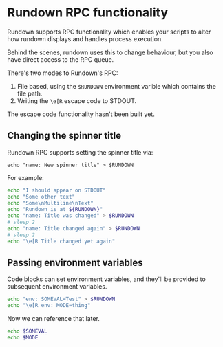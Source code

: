 # Rundown RPC functionality

Rundown supports RPC functionality which enables your scripts to alter how rundown displays and handles process execution.

Behind the scenes, rundown uses this to change behaviour, but you also have direct access to the RPC queue.

There's two modes to Rundown's RPC:

1. File based, using the `$RUNDOWN` environment varible which contains the file path.
2. Writing the `\e[R` escape code to STDOUT.

The escape code functionality hasn't been built yet.

## Changing the spinner title

Rundown RPC supports setting the spinner title via:

    echo "name: New spinner title" > $RUNDOWN

For example:

``` bash stdout
echo "I should appear on STDOUT"
echo "Some other text"
echo "Some\nMultiline\nText"
echo "Rundown is at ${RUNDOWN}"
echo "name: Title was changed" > $RUNDOWN
# sleep 2
echo "name: Title changed again" > $RUNDOWN
# sleep 2
echo "\e[R Title changed yet again"
```

## Passing environment variables

Code blocks can set environment variables, and they'll be provided to subsequent environment variables.

``` bash reveal nospin
echo "env: SOMEVAL=Test" > $RUNDOWN
echo "\e[R env: MODE=thing"
```

Now we can reference that later.

``` bash stdout reveal nospin
echo $SOMEVAL
echo $MODE
```